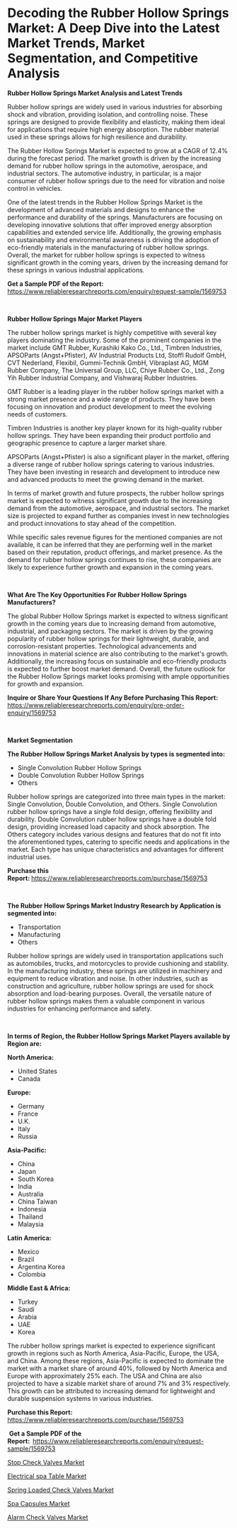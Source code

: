<p><h1>Decoding the Rubber Hollow Springs Market: A Deep Dive into the Latest Market Trends, Market Segmentation, and Competitive Analysis</h1></p><p><strong>Rubber Hollow Springs Market Analysis and Latest Trends</strong></p>
<p><p>Rubber hollow springs are widely used in various industries for absorbing shock and vibration, providing isolation, and controlling noise. These springs are designed to provide flexibility and elasticity, making them ideal for applications that require high energy absorption. The rubber material used in these springs allows for high resilience and durability.</p><p>The Rubber Hollow Springs Market is expected to grow at a CAGR of 12.4% during the forecast period. The market growth is driven by the increasing demand for rubber hollow springs in the automotive, aerospace, and industrial sectors. The automotive industry, in particular, is a major consumer of rubber hollow springs due to the need for vibration and noise control in vehicles.</p><p>One of the latest trends in the Rubber Hollow Springs Market is the development of advanced materials and designs to enhance the performance and durability of the springs. Manufacturers are focusing on developing innovative solutions that offer improved energy absorption capabilities and extended service life. Additionally, the growing emphasis on sustainability and environmental awareness is driving the adoption of eco-friendly materials in the manufacturing of rubber hollow springs. Overall, the market for rubber hollow springs is expected to witness significant growth in the coming years, driven by the increasing demand for these springs in various industrial applications.</p></p>
<p><strong>Get a Sample PDF of the Report:&nbsp;</strong> <a href="https://www.reliableresearchreports.com/enquiry/request-sample/1569753">https://www.reliableresearchreports.com/enquiry/request-sample/1569753</a></p>
<p>&nbsp;</p>
<p><strong>Rubber Hollow Springs Major Market Players</strong></p>
<p><p>The rubber hollow springs market is highly competitive with several key players dominating the industry. Some of the prominent companies in the market include GMT Rubber, Kurashiki Kako Co., Ltd., Timbren Industries, APSOParts (Angst+Pfister), AV Industrial Products Ltd, Stoffl Rudolf GmbH, CVT Nederland, Flexibil, Gummi-Technik GmbH, Vibraplast AG, MGM Rubber Company, The Universal Group, LLC, Chiye Rubber Co., Ltd., Zong Yih Rubber Industrial Company, and Vishwaraj Rubber Industries.</p><p>GMT Rubber is a leading player in the rubber hollow springs market with a strong market presence and a wide range of products. They have been focusing on innovation and product development to meet the evolving needs of customers.</p><p>Timbren Industries is another key player known for its high-quality rubber hollow springs. They have been expanding their product portfolio and geographic presence to capture a larger market share.</p><p>APSOParts (Angst+Pfister) is also a significant player in the market, offering a diverse range of rubber hollow springs catering to various industries. They have been investing in research and development to introduce new and advanced products to meet the growing demand in the market.</p><p>In terms of market growth and future prospects, the rubber hollow springs market is expected to witness significant growth due to the increasing demand from the automotive, aerospace, and industrial sectors. The market size is projected to expand further as companies invest in new technologies and product innovations to stay ahead of the competition.</p><p>While specific sales revenue figures for the mentioned companies are not available, it can be inferred that they are performing well in the market based on their reputation, product offerings, and market presence. As the demand for rubber hollow springs continues to rise, these companies are likely to experience further growth and expansion in the coming years.</p></p>
<p>&nbsp;</p>
<p><strong>What Are The Key Opportunities For Rubber Hollow Springs Manufacturers?</strong></p>
<p><p>The global Rubber Hollow Springs market is expected to witness significant growth in the coming years due to increasing demand from automotive, industrial, and packaging sectors. The market is driven by the growing popularity of rubber hollow springs for their lightweight, durable, and corrosion-resistant properties. Technological advancements and innovations in material science are also contributing to the market's growth. Additionally, the increasing focus on sustainable and eco-friendly products is expected to further boost market demand. Overall, the future outlook for the Rubber Hollow Springs market looks promising with ample opportunities for growth and expansion.</p></p>
<p><strong>Inquire or Share Your Questions If Any Before Purchasing This Report:</strong> <a href="https://www.reliableresearchreports.com/enquiry/pre-order-enquiry/1569753">https://www.reliableresearchreports.com/enquiry/pre-order-enquiry/1569753</a></p>
<p>&nbsp;</p>
<p><strong>Market Segmentation</strong></p>
<p><strong>The Rubber Hollow Springs Market Analysis by types is segmented into:</strong></p>
<p><ul><li>Single Convolution Rubber Hollow Springs</li><li>Double Convolution Rubber Hollow Springs</li><li>Others</li></ul></p>
<p><p>Rubber hollow springs are categorized into three main types in the market: Single Convolution, Double Convolution, and Others. Single Convolution rubber hollow springs have a single fold design, offering flexibility and durability. Double Convolution rubber hollow springs have a double fold design, providing increased load capacity and shock absorption. The Others category includes various designs and features that do not fit into the aforementioned types, catering to specific needs and applications in the market. Each type has unique characteristics and advantages for different industrial uses.</p></p>
<p><strong>Purchase this Report:&nbsp;</strong><a href="https://www.reliableresearchreports.com/purchase/1569753">https://www.reliableresearchreports.com/purchase/1569753</a></p>
<p>&nbsp;</p>
<p><strong>The Rubber Hollow Springs Market Industry Research by Application is segmented into:</strong></p>
<p><ul><li>Transportation</li><li>Manufacturing</li><li>Others</li></ul></p>
<p><p>Rubber hollow springs are widely used in transportation applications such as automobiles, trucks, and motorcycles to provide cushioning and stability. In the manufacturing industry, these springs are utilized in machinery and equipment to reduce vibration and noise. In other industries, such as construction and agriculture, rubber hollow springs are used for shock absorption and load-bearing purposes. Overall, the versatile nature of rubber hollow springs makes them a valuable component in various industries for enhancing performance and safety.</p></p>
<p>&nbsp;</p>
<p><strong>In terms of Region, the Rubber Hollow Springs Market Players available by Region are:</strong></p>
<p>
    <p> <strong> North America: </strong>
        <ul>
            <li>United States</li>
            <li>Canada</li>
        </ul>
        </p> 
    <p> <strong> Europe: </strong>
        <ul>
            <li>Germany</li>
            <li>France</li>
            <li>U.K.</li>
            <li>Italy</li>
            <li>Russia</li>
        </ul>
        </p> 
    <p> <strong> Asia-Pacific: </strong>
        <ul>
            <li>China</li>
            <li>Japan</li>
            <li>South Korea</li>
            <li>India</li>
            <li>Australia</li>
            <li>China Taiwan</li>
            <li>Indonesia</li>
            <li>Thailand</li>
            <li>Malaysia</li>
        </ul>
        </p> 
    <p> <strong> Latin America: </strong>
        <ul>
            <li>Mexico</li>
            <li>Brazil</li>
            <li>Argentina Korea</li>
            <li>Colombia</li>
        </ul>
        </p> 
    <p> <strong> Middle East & Africa: </strong>
        <ul>
            <li>Turkey</li>
            <li>Saudi</li>
            <li>Arabia</li>
            <li>UAE</li>
            <li>Korea</li>
        </ul>
    </p>
    </p>
<p><p>The rubber hollow springs market is expected to experience significant growth in regions such as North America, Asia-Pacific, Europe, the USA, and China. Among these regions, Asia-Pacific is expected to dominate the market with a market share of around 40%, followed by North America and Europe with approximately 25% each. The USA and China are also projected to have a sizable market share of around 7% and 3% respectively. This growth can be attributed to increasing demand for lightweight and durable suspension systems in various industries.</p></p>
<p><strong>Purchase this Report: </strong><a href="https://www.reliableresearchreports.com/purchase/1569753">https://www.reliableresearchreports.com/purchase/1569753</a></p>
<p>&nbsp;<strong>Get a Sample PDF of the Report:&nbsp;&nbsp;</strong><a href="https://www.reliableresearchreports.com/enquiry/request-sample/1569753">https://www.reliableresearchreports.com/enquiry/request-sample/1569753</a></p>
<p><strong></strong></p>
<p><p><a href="https://github.com/castoriffic/Market-Research-Report-List-3/blob/main/stop-check-valves-market.md">Stop Check Valves Market</a></p><p><a href="https://issuu.com/reportprime-2/docs/electrical-spa-table-market-size-2030.pptx">Electrical spa Table Market</a></p><p><a href="https://github.com/jerrycopelandthomaswsqd8q/Market-Research-Report-List-1/blob/main/spring-loaded-check-valves-market.md">Spring Loaded Check Valves Market</a></p><p><a href="https://issuu.com/reportprime-2/docs/spa-capsules-market-size-2030.pptx">Spa Capsules Market</a></p><p><a href="https://github.com/yoshih12/Market-Research-Report-List-2/blob/main/alarm-check-valves-market.md">Alarm Check Valves Market</a></p></p>